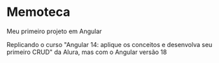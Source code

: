 # Memoteca

Meu primeiro projeto em Angular

Replicando o curso "Angular 14: aplique os conceitos e desenvolva seu primeiro CRUD" da Alura, mas com o Angular versão 18